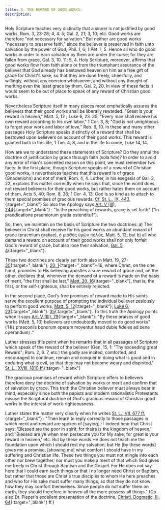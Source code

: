 ```yaml
---
title: 8. THE REWARD OF GOOD WORKS.
description: 
---
```


Holy Scripture teaches very distinctly that a sinner is not justified by good works, Rom. 3, 23-28; 4, 4. 5; Gal. 2, 21; 3, 10; etc. Good works are therefore "not necessary for salvation." But neither are good works "necessary to preserve faith," since the believer is preserved in faith unto salvation by the power of God, Phil. 1, 6; 1 Pet. 1, 5. Hence all who do good works in order to earn salvation by them are under the curse; for they are fallen from grace, Gal. 3, 10. 11; 5, 4. Holy Scripture, moreover, affirms that good works flow from faith alone or from the triumphant assurance of the believer that God already has bestowed heaven on him as a free gift of grace for Christ's sake, so that they are done freely, cheerfully, and willingly, without any coercion whatsoever, and without any thought of meriting even the least grace by them, Gal. 2, 20. In view of these facts it would seem to be out of place to speak of any reward of Christian good works.

Nevertheless Scripture itself in many places most emphatically assures the believers that their good works shall be liberally rewarded. "Great is your reward in heaven," Matt. 5, 12 ; Luke 6, 23. 35; "Every man shall receive his own reward according to his own labor," 1 Cor. 3, 8; "God is not unrighteous to forget your work and labor of love," Reb. 6, 10. In these and many other passages Holy Scripture speaks distinctly of a reward that shall be bestowed upon believers on account of their good works. This reward is granted both in this life, 1 Tim. 4, 8, and in the life to come, Luke 14, 14.

How are we to understand these statements of Scripture? Do they annul the doctrine of justification by grace through faith (sola fide)? In order to avoid any error of man's conceited reason on this point, we must remember two facts: In the first place, though Scripture speaks of a reward of Christian good works, it nevertheless teaches that this reward is of grace (Gnadenlohn) and not of merit, Rom. 4, 4. Luther, in his exegesis of Gal. 3, 22, explains this matter correctly when he says that, since the world does not reward believers for their good works, but rather hates them on account of them, Acts 5, 40; Rom. 8, 36; 1 Cor. 4, 13, God is so kind as to attach to them special promises of gracious rewards. [Cf. St. L., IX, 443.](https://archive.org/details/st-l-09-deep-l-en/page/n235/mode/2up){:target="_blank"} So also the Apology says [Art. V (III), 244](https://boc.confident.faith/ap-v-0244){:target="_blank"} : "In the preaching of rewards, grace is set forth" ("In praedicatione praemiorum gratia ostenditu1").

So, then, we maintain on the basis of Scripture the two doctrines: a) The believer in Christ shall receive for his good works an abundant reward of grace (praemium gratiae), ὁ μισθὸς  ὑμῶν πολύς, Matt. 5, 12; but b) all who demand a reward on account of their good works shall not only forfeit God's reward of grace, but also lose their salvation, [Gal. 5, 4](https://biblehub.com/commentaries/galatians/5-4.htm){:target="_blank"}.

These two doctrines are clearly set forth also in Matt. 19, 27-[30](https://biblehub.com/commentaries/matthew/19-30.htm){:target="_blank"}; [20, 1](https://biblehub.com/crossref/matthew/20-1.htm){:target="_blank"}-16, where Christ, on the one hand, promises to His believing apostles a sure reward of grace and, on the other, declares that, whenever the demand of a reward is made on the basis of merit, "the first shall be last," [Matt. 20, 16](https://biblehub.com/commentaries/matthew/20-16.htm){:target="_blank"}, that is, the first, or the self-righteous, shall be entirely rejected.

In the second place, God's free promises of reward made to His saints serve the excellent purpose of prompting the individual believer zealously to perform good works, [Matt. 5, 12](https://biblehub.com/commentaries/matthew/5-12.htm){:target="_blank"}; [Luke 6, 23](https://biblehub.com/commentaries/luke/6-23.htm){:target="_blank"}. [35](https://biblehub.com/commentaries/luke/6-35.htm){:target="_blank"}. To this truth the Apology points when it says [Art. V (III), 79](https://boc.confident.faith/ap-v-0079){:target="_blank"}: "By these praises of good works (Matt. 5, 10) believers are undoubtedly moved to do good works" ('His praeconiis bonorum operum moventur haud dubie fideles ad bene operandum) ."

Luther stresses this point when he remarks that in all passages of Scripture which speak of the reward of the believer (Gen. 15, 1: "Thy exceeding great Reward"; Rom. 2, 6. 7, etc.) the godly are incited, comforted, and encouraged to continue, remain and conquer in doing what is good and in enduring what is evil, so that they may not become weary and dispirited." [St. L., XVIII, 1810 ff.](https://archive.org/details/st-l-18-deep-l-en/page/n985/mode/2up){:target="_blank"}

The gracioua promises of reward which Scripture offers to believers therefore deny the doctrine of salvation by works or merit and confirm that of salvation by grace. This truth the Christian believer muat always bear in mind, especially since both the papists and modern rationalistic Protestants misuse the Scriptural doctrine of God's gracious reward of Christian good works in the interest of work-righteousness.

Luther states the matter very clearly when he writes [St. L., VII, 677 ff.](https://archive.org/details/st-l-07-deep-l-en/page/n351/mode/2up){:target="_blank"} : "Then learn to reply correctly to those passages in which merit and reward are spoken of [saying] : I indeed hear that Christ says: 'Blessed are the poor in spirit; for theirs is the kingdom of heaven,' and: 'Blessed are ye when men persecute you for My sake, for great is your reward in heaven,' etc. But by these words He does not teach me the foundation upon which I should rest my salvation; but He [by these words] gives me a promise, [showing me] what comfort I should have in my suffering and Christian life. These two things you must not mingle into each other nor brew together; nor must you make a merit of that which God gives me freely in Christ through Baptism and the Gospel. For He does not say here that I could earn such things or that I no longer need Christ or Baptism, but rather that those are Christ's true disciples to whom He here preaches and who for His sake must suffer many things, so that they do not know how they may comfort themselves. Since people do not suffer them on earth, they should therefore in heaven all the more possess all things." (Cp. also Dr. Pieper's excellent presentation of the doctrine, [Christl. Dogmatic, III, 64](https://archive.org/details/cdk-vol-3-deep-l-en-corrected-2023-11-28-no-shading/page/63/mode/2up){:target="_blank"} ff.)